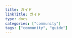 ```yaml
---
title: ガイド
linkTitle: ガイド
type: docs
categories: ["community"]
tags: ["community", "guide"]
---
```

